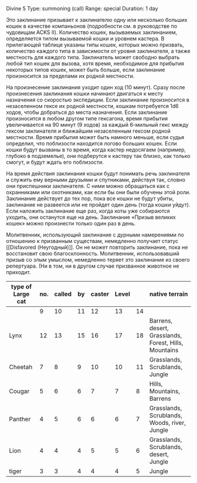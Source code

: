 Divine 5
Type: summoning (call)
Range: special
Duration: 1 day

Это заклинание призывает к заклинателю одну или несколько больших кошек в качестве компаньонов (подробности см. в руководстве по чудовищам ACKS II). Количество кошек, вызываемых заклинанием, определяется типом вызываемой кошки и уровнем кастера. В прилегающей таблице указаны типы кошек, которых можно призвать, количество каждого типа в зависимости от уровня заклинателя, а также местность для каждого типа. Заклинатель может свободно выбрать любой тип кошек для вызова, хотя время, необходимое для прибытия некоторых типов кошек, может быть больше, если заклинание произносится за пределами их родной местности.

На произнесение заклинания уходит один ход (10 минут). Сразу после произнесения заклинания кошки начинают двигаться к месту назначения со скоростью экспедиции. Если заклинание произносится в незаселенном гексе их родной местности, кошкам потребуется 1d6 ходов, чтобы добраться до места назначения. Если заклинание произносится в любом другом типе гексагона, время прибытия увеличивается на 90 минут (9 ходов) за каждый 6-мильный гекс между гексом заклинателя и ближайшим незаселенным гексом родной местности. Время прибытия может быть намного меньше, если судья определил, что поблизости находится логово больших кошек. Если кошки будут вызваны в то время, когда кастер недосягаем (например, глубоко в подземелье), они подберутся к кастеру так близко, как только смогут, и будут ждать его поблизости.

На время действия заклинания кошки будут понимать речь заклинателя и служить ему верными друзьями и спутниками, действуя так, словно они приспешники заклинателя. С ними можно обращаться как с охранниками или охотниками, как если бы они были обучены этой роли. Заклинание действует до тех пор, пока все кошки не будут убиты, заклинание не развеется или не пройдет один день (тогда кошки уйдут). Если наложить заклинание еще раз, когда коты уже собираются уходить, они останутся еще на день. Заклинание «Призыв великих кошек» можно произнести только один раз в день.

Молитвенник, использующий заклинание с дурными намерениями по отношению к призванным существам, немедленно получает статус [[Disfavored (Неугодный)]]. Он не может повторить заклинание, пока не восстановит свою благосклонность. Молитвенник, использовавший призыв со злым умыслом, немедленно теряет это заклинание из своего репертуара. (Ни в том, ни в другом случае призванное животное не приходит.

| type of Large cat | no. | called | by  | caster | Level |     | native terrain                                        |
| ----------------- | --- | ------ | --- | ------ | ----- | --- | ----------------------------------------------------- |
|                   | 9   | 10     | 11  | 12     | 13    | 14  |                                                       |
| Lynx              | 12  | 13     | 15  | 16     | 17    | 18  | Barrens, desert, Grasslands, Forest, Hills, Mountains |
| Cheetah           | 7   | 8      | 9   | 10     | 10    | 11  | Grasslands, Scrublands, Jungle                        |
| Cougar            | 5   | 6      | 6   | 7      | 7     | 8   | Hills, Mountains, Barrens                             |
| Panther           | 4   | 5      | 6   | 6      | 6     | 7   | Grasslands, Scrublands, Woods, river, Jungle          |
| Lion              | 4   | 4      | 4   | 5      | 5     | 6   | Grasslands, Scrublands, desert, Jungle                |
| tiger             | 3   | 3      | 4   | 4      | 4     | 5   | Jungle                                                |
